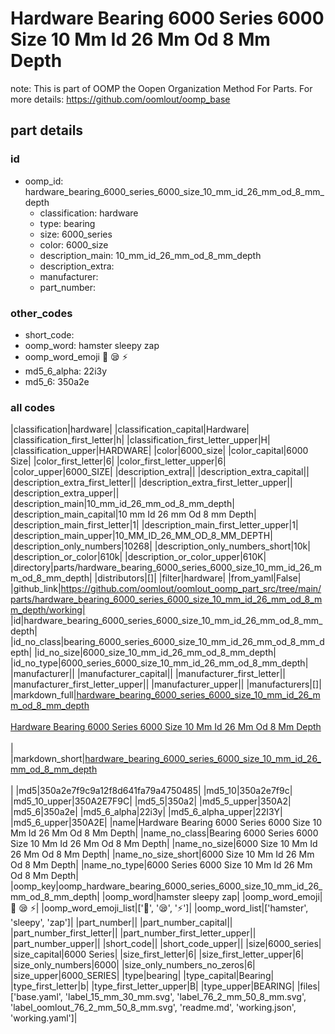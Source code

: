 # Hardware Bearing 6000 Series 6000 Size 10 Mm Id 26 Mm Od 8 Mm Depth  

note: This is part of OOMP the Oopen Organization Method For Parts. For more details: https://github.com/oomlout/oomp_base

##  part details





### id
* oomp_id: hardware_bearing_6000_series_6000_size_10_mm_id_26_mm_od_8_mm_depth
  * classification: hardware
  * type: bearing
  * size: 6000_series
  * color: 6000_size
  * description_main: 10_mm_id_26_mm_od_8_mm_depth
  * description_extra: 
  * manufacturer: 
  * part_number: 

### other_codes
* short_code: 
* oomp_word: hamster sleepy zap
* oomp_word_emoji :hamster: :sleepy: :zap:
* md5_6_alpha: 22i3y
* md5_6: 350a2e

### all codes 
|classification|hardware|
|classification_capital|Hardware|
|classification_first_letter|h|
|classification_first_letter_upper|H|
|classification_upper|HARDWARE|
|color|6000_size|
|color_capital|6000 Size|
|color_first_letter|6|
|color_first_letter_upper|6|
|color_upper|6000_SIZE|
|description_extra||
|description_extra_capital||
|description_extra_first_letter||
|description_extra_first_letter_upper||
|description_extra_upper||
|description_main|10_mm_id_26_mm_od_8_mm_depth|
|description_main_capital|10 mm Id 26 mm Od 8 mm Depth|
|description_main_first_letter|1|
|description_main_first_letter_upper|1|
|description_main_upper|10_MM_ID_26_MM_OD_8_MM_DEPTH|
|description_only_numbers|10268|
|description_only_numbers_short|10k|
|description_or_color|610k|
|description_or_color_upper|610K|
|directory|parts/hardware_bearing_6000_series_6000_size_10_mm_id_26_mm_od_8_mm_depth|
|distributors|[]|
|filter|hardware|
|from_yaml|False|
|github_link|https://github.com/oomlout/oomlout_oomp_part_src/tree/main/parts/hardware_bearing_6000_series_6000_size_10_mm_id_26_mm_od_8_mm_depth/working|
|id|hardware_bearing_6000_series_6000_size_10_mm_id_26_mm_od_8_mm_depth|
|id_no_class|bearing_6000_series_6000_size_10_mm_id_26_mm_od_8_mm_depth|
|id_no_size|6000_size_10_mm_id_26_mm_od_8_mm_depth|
|id_no_type|6000_series_6000_size_10_mm_id_26_mm_od_8_mm_depth|
|manufacturer||
|manufacturer_capital||
|manufacturer_first_letter||
|manufacturer_first_letter_upper||
|manufacturer_upper||
|manufacturers|[]|
|markdown_full|[hardware_bearing_6000_series_6000_size_10_mm_id_26_mm_od_8_mm_depth](https://github.com/oomlout/oomlout_oomp_part_src/tree/main/parts/hardware_bearing_6000_series_6000_size_10_mm_id_26_mm_od_8_mm_depth/working)<br>[](https://github.com/oomlout/oomlout_oomp_part_src/tree/main/parts/hardware_bearing_6000_series_6000_size_10_mm_id_26_mm_od_8_mm_depth/working)<br>[Hardware Bearing 6000 Series 6000 Size 10 Mm Id 26 Mm Od 8 Mm Depth](https://github.com/oomlout/oomlout_oomp_part_src/tree/main/parts/hardware_bearing_6000_series_6000_size_10_mm_id_26_mm_od_8_mm_depth/working)<br><br>|
|markdown_short|[hardware_bearing_6000_series_6000_size_10_mm_id_26_mm_od_8_mm_depth](https://github.com/oomlout/oomlout_oomp_part_src/tree/main/parts/hardware_bearing_6000_series_6000_size_10_mm_id_26_mm_od_8_mm_depth/working)<br><br>|
|md5|350a2e7f9c9a12f8d641fa79a4750485|
|md5_10|350a2e7f9c|
|md5_10_upper|350A2E7F9C|
|md5_5|350a2|
|md5_5_upper|350A2|
|md5_6|350a2e|
|md5_6_alpha|22i3y|
|md5_6_alpha_upper|22I3Y|
|md5_6_upper|350A2E|
|name|Hardware Bearing 6000 Series 6000 Size 10 Mm Id 26 Mm Od 8 Mm Depth|
|name_no_class|Bearing 6000 Series 6000 Size 10 Mm Id 26 Mm Od 8 Mm Depth|
|name_no_size|6000 Size 10 Mm Id 26 Mm Od 8 Mm Depth|
|name_no_size_short|6000 Size 10 Mm Id 26 Mm Od 8 Mm Depth|
|name_no_type|6000 Series 6000 Size 10 Mm Id 26 Mm Od 8 Mm Depth|
|oomp_key|oomp_hardware_bearing_6000_series_6000_size_10_mm_id_26_mm_od_8_mm_depth|
|oomp_word|hamster sleepy zap|
|oomp_word_emoji|:hamster: :sleepy: :zap:|
|oomp_word_emoji_list|[':hamster:', ':sleepy:', ':zap:']|
|oomp_word_list|['hamster', 'sleepy', 'zap']|
|part_number||
|part_number_capital||
|part_number_first_letter||
|part_number_first_letter_upper||
|part_number_upper||
|short_code||
|short_code_upper||
|size|6000_series|
|size_capital|6000 Series|
|size_first_letter|6|
|size_first_letter_upper|6|
|size_only_numbers|6000|
|size_only_numbers_no_zeros|6|
|size_upper|6000_SERIES|
|type|bearing|
|type_capital|Bearing|
|type_first_letter|b|
|type_first_letter_upper|B|
|type_upper|BEARING|
|files|['base.yaml', 'label_15_mm_30_mm.svg', 'label_76_2_mm_50_8_mm.svg', 'label_oomlout_76_2_mm_50_8_mm.svg', 'readme.md', 'working.json', 'working.yaml']|
